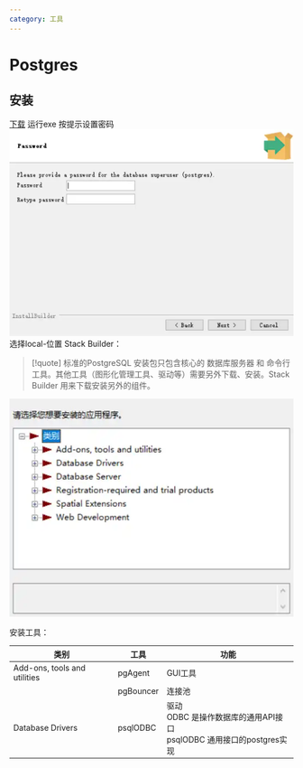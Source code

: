 ```yaml
---
category: 工具
---
```


# Postgres

## 安装
[下载](https://www.enterprisedb.com/downloads/postgres-postgresql-downloads)
运行exe
按提示设置密码
![|370x269](./attachments/Postgres.webp)
选择local-位置
Stack Builder：
>[!quote]
>标准的PostgreSQL 安装包只包含核心的 数据库服务器 和 命令行工具。其他工具（图形化管理工具、驱动等）需要另外下载、安装。Stack Builder 用来下载安装另外的组件。

![|349x267](./attachments/Postgres-1.webp)

安装工具：

| 类别                           | 工具        | 功能                                                    |
| ---------------------------- | --------- | ----------------------------------------------------- |
| Add-ons, tools and utilities | pgAgent   | GUI工具                                                 |
|                              | pgBouncer | 连接池                                                   |
| Database Drivers             | psqlODBC  | 驱动<br>ODBC 是操作数据库的通用API接口<br>psqlODBC 通用接口的postgres实现 |


